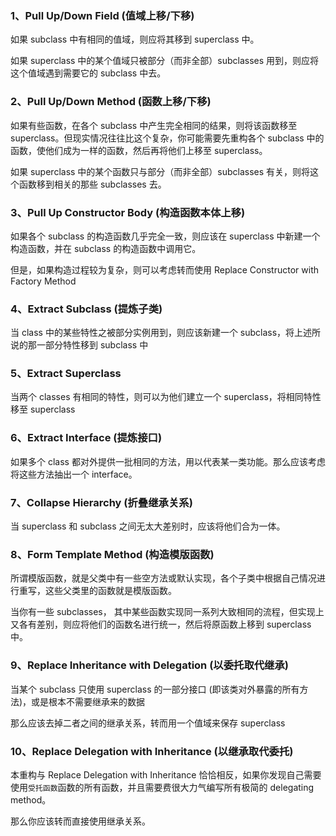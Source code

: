### 1、Pull Up/Down Field (值域上移/下移)

如果 subclass 中有相同的值域，则应将其移到 superclass 中。

如果 superclass 中的某个值域只被部分（而非全部）subclasses 用到，则应将这个值域遇到需要它的 subclass 中去。

### 2、Pull Up/Down Method (函数上移/下移)

如果有些函数，在各个 subclass 中产生完全相同的结果，则将该函数移至 superclass。但现实情况往往比这个复杂，你可能需要先重构各个 subclass 中的函数，使他们成为一样的函数，然后再将他们上移至 superclass。

如果 superclass 中的某个函数只与部分（而非全部）subclasses 有关，则将这个函数移到相关的那些 subclasses 去。


### 3、Pull Up Constructor Body (构造函数本体上移)

如果各个 subclass 的构造函数几乎完全一致，则应该在 superclass 中新建一个构造函数，并在 subclass 的构造函数中调用它。

但是，如果构造过程较为复杂，则可以考虑转而使用 Replace Constructor with Factory Method

### 4、Extract Subclass (提炼子类)

当 class 中的某些特性之被部分实例用到，则应该新建一个 subclass，将上述所说的那一部分特性移到 subclass 中

### 5、Extract Superclass

当两个 classes 有相同的特性，则可以为他们建立一个 superclass，将相同特性移至 superclass

### 6、Extract Interface (提炼接口)

如果多个 class 都对外提供一批相同的方法，用以代表某一类功能。那么应该考虑将这些方法抽出一个 interface。

### 7、Collapse Hierarchy (折叠继承关系)

当 superclass 和 subclass 之间无太大差别时，应该将他们合为一体。

### 8、Form Template Method (构造模版函数)

所谓模版函数，就是父类中有一些空方法或默认实现，各个子类中根据自己情况进行重写，这些父类里的函数就是模版函数。

当你有一些 subclasses， 其中某些函数实现同一系列大致相同的流程，但实现上又各有差别，则应将他们的函数名进行统一，然后将原函数上移到 superclass 中。

### 9、Replace Inheritance with Delegation (以委托取代继承)

当某个 subclass 只使用 superclass 的一部分接口 (即该类对外暴露的所有方法)，或是根本不需要继承来的数据

那么应该去掉二者之间的继承关系，转而用一个值域来保存 superclass

### 10、Replace Delegation with Inheritance (以继承取代委托)

本重构与 Replace Delegation with Inheritance 恰恰相反，如果你发现自己需要使用`受托函数`函数的所有函数，并且需要费很大力气编写所有极简的 delegating method。

那么你应该转而直接使用继承关系。
